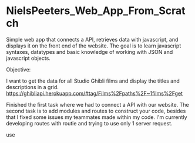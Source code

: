 # NielsPeeters_Web_App_From_Scratch
 Simple web app that connects a API, retrieves data with javascript, and displays it on the front end of the website. The goal is to learn javascript syntaxes, datatypes and basic knowledge of working with JSON and javascript objects.

Objective:

I want to get the data for all Studio Ghibli films and display the titles and descriptions in a grid. 
https://ghibliapi.herokuapp.com/#tag/Films%2Fpaths%2F~1films%2Fget

Finished the first task where we had to connect a API with our website. The second task is to add modules and routes to construct your code, besides that I fixed some issues my teammates made within my code. I'm currently developing routes with routie and trying to use only 1 server request.

use <script type="module" src="script.js"> or <script defer src="script.js"> at the top of the page

Modules:

A module is just a file. One script is one module. As simple as that.

Modules can load each other and use special directives export and import to interchange functionality, call functions of one module from another one:

export keyword labels variables and functions that should be accessible from outside the current module.
import allows the import of functionality from other modules.

Async

async scripts load in the background and run when ready. The DOM and other scripts don’t wait for them, and they don’t wait for anything. A fully independent script that runs when loaded. As simple, as it can get, right?

Scope:

Scope is the accessibility of variables, functions, and objects in some particular part of your code during runtime. In other words, scope determines the visibility of variables and other resources in areas of your code.

Hoisting

Basically, when JavaScript compiles all of your code, all variable declarations using var are lifted to the top of their functional/local scope (if declared inside a function) or to the top of their global scope (if declared outside of a function) regardless of where the actual declaration has been made. This is what we mean by “hoisting”. Now bear in mind, this notion of ‘hoisting’ doesn’t literally happen in your code, but is rather something that happens figuratively, and relates to how the JavaScript compiler reads through your code.

Always put variables at the top, after that tell you story and add functions to your application

